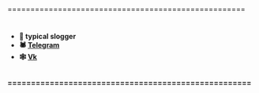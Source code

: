 ==================================================== <br />
#
- 🦂<b>  typical slogger <b/> <br />
- 🕷 [Telegram](https://t.me/qwmnip) <br />
- 🕸 [Vk](https://vk.com/mmmmmmet) <br />
##
==================================================== <br />
